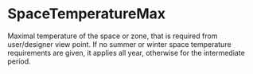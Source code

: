 SpaceTemperatureMax
===================

Maximal temperature of the space or zone, that is required from user/designer view point.  If no summer or winter space temperature requirements are given, it applies all year, otherwise for the intermediate period.

